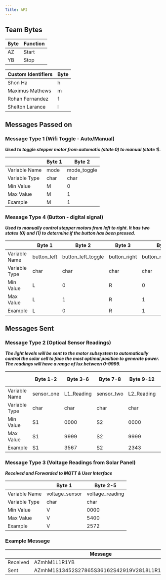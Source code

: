 ```yaml
---
Title: API
---
```

## Team Bytes
| Byte | Function |
|----|-------|
| AZ | Start |
| YB | Stop  |

| Custom Identifiers | Byte |
|-----|-----|
|Shon Ha| h |
|Maximus Mathews|m|
|Rohan Fernandez|f|
|Shelton Larance|l|

## Messages Passed on
### Message Type 1 (Wifi Toggle - Auto/Manual)

<b><i>Used to toggle stepper motor from automatic (state 0) to manual (state 1).</i></b>

|               | Byte 1      | Byte 2 |
|---------------|-------------|--------|
| Variable Name | mode | mode_toggle |  
| Variable Type | char    |  char| 
| Min Value     | M           |   0|
| Max Value     | M           |   1|
| Example       | M           |   1|   

### Message Type 4 (Button - digital signal)

<b><i>Used to manually control stepper motors from left to right. It has two states (0) and (1) to determine if the button has been pressed.</i></b>

|               | Byte 1      | Byte 2       | Byte 3      | Byte 4       |
|---------------|-------------|--------------|--------------|--------------|
| Variable Name | button_left | button_left_toggle | button_right | button_right_toggle |
| Variable Type | char         | char      | char         | char      |
| Min Value     | L           | 0            | R           | 0            |
| Max Value     | L           | 1            | R           | 1            | 
| Example       | L           | 0            | R           | 1            |

## Messages Sent
### Message Type 2 (Optical Sensor Readings)

<b><i>The light levels will be sent to the motor subsystem to automatically control the solar cell to face the most optimal position to generate power. The readings will have a range of lux between 0-9999.</i></b>

|               | Byte 1-2   | Byte 3-6   | Byte 7-8   | Byte 9-12  | Byte 13-14   | Byte 15-18 | Byte 19-20  | Byte 21-24 |
|---------------|------------|------------|------------|------------|--------------|------------|-------------|------------|
| Variable Name | sensor_one | L1_Reading | sensor_two | L2_Reading | sensor_three | L3_Reading | sensor_four | L4_Reading |
| Variable Type | char       | char      | char       | char      | char         | char      | char        | char      |
| Min Value     | S1         | 0000          | S2         | 0000          | S3           | 0000          | S4          | 0000          |
| Max Value     | S1         | 9999       | S2         | 9999       | S3           | 9999       | S4          | 9999       |
| Example       | S1         | 3567       | S2         | 2343       | S3           | 1232       | S4          | 2142       |


### Message Type 3 (Voltage Readings from Solar Panel)

<b><i>Received and Forwarded to MQTT & User Interface</i></b>

|               | Byte 1         | Byte 2-5        |
|---------------|----------------|-----------------|
| Variable Name | voltage_sensor | voltage_reading |
| Variable Type | char           | char        |
| Min Value     | V              | 0000            |
| Max Value     | V              | 5400            |
| Example       | V              | 2572            |

### Example Message
|    | Message |
|-----|--------|
|Received| AZmhM1L1R1YB|
|Sent| AZmhM1S13452S27865S36162S42919V2818L1R1YB |
